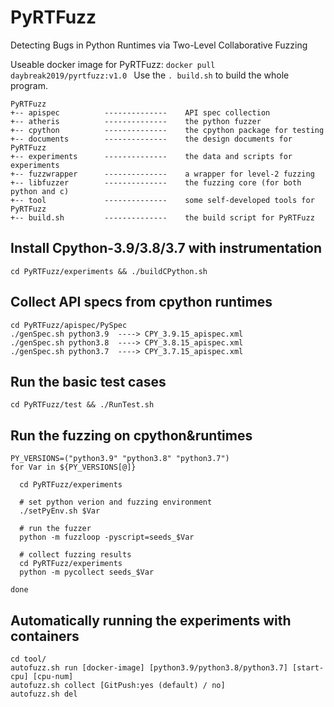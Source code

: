 # PyRTFuzz
Detecting Bugs in Python Runtimes via Two-Level Collaborative Fuzzing

Useable docker image for PyRTFuzz: ```docker pull daybreak2019/pyrtfuzz:v1.0 ```
Use the ``` . build.sh ``` to build the whole program.

```
PyRTFuzz
+-- apispec          --------------    API spec collection
+-- atheris          --------------    the python fuzzer
+-- cpython          --------------    the cpython package for testing
+-- documents        --------------    the design documents for PyRTFuzz
+-- experiments      --------------    the data and scripts for experiments
+-- fuzzwrapper      --------------    a wrapper for level-2 fuzzing
+-- libfuzzer        --------------    the fuzzing core (for both python and c)
+-- tool             --------------    some self-developed tools for PyRTFuzz
+-- build.sh         --------------    the build script for PyRTFuzz

```

## Install Cpython-3.9/3.8/3.7 with instrumentation
```
cd PyRTFuzz/experiments && ./buildCPython.sh 
```

## Collect API specs from cpython runtimes
```
cd PyRTFuzz/apispec/PySpec
./genSpec.sh python3.9  ----> CPY_3.9.15_apispec.xml
./genSpec.sh python3.8  ----> CPY_3.8.15_apispec.xml
./genSpec.sh python3.7  ----> CPY_3.7.15_apispec.xml
```

## Run the basic test cases
```
cd PyRTFuzz/test && ./RunTest.sh
```


## Run the fuzzing on cpython&runtimes
```
PY_VERSIONS=("python3.9" "python3.8" "python3.7")
for Var in ${PY_VERSIONS[@]}

  cd PyRTFuzz/experiments
  
  # set python verion and fuzzing environment
  ./setPyEnv.sh $Var
  
  # run the fuzzer 
  python -m fuzzloop -pyscript=seeds_$Var 

  # collect fuzzing results
  cd PyRTFuzz/experiments
  python -m pycollect seeds_$Var
  
done
```

## Automatically running the experiments with containers
```
cd tool/
autofuzz.sh run [docker-image] [python3.9/python3.8/python3.7] [start-cpu] [cpu-num]
autofuzz.sh collect [GitPush:yes (default) / no]
autofuzz.sh del
```




